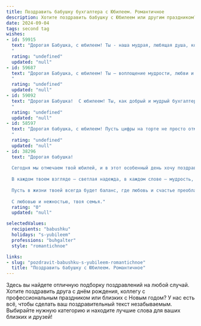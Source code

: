 ```yaml
---
title: Поздравить бабушку бухгалтера с Юбилеем. Романтичное
description: Хотите поздравить бабушку с Юбилеем или другим праздником? Наш ИИ создаст незабываемое поздравление, а вы обязательно выделитесь среди других.  
date: 2024-09-04
tags: second tag
wishes:
- id: 59915
  text: "Дорогая Бабушка, с юбилеем! Ты - наша мудрая, любящая душа, которая всегда умела вести свой дом и свою жизнь с точностью и любовью, как настоящий бухгалтер. Спасибо за твою доброту, заботу и неиссякаемую энергию. Пусть в твоей жизни всегда будут только светлые моменты, а любовь и счастье – твои верные спутники.
  "
  rating: "undefined"
  updated: "null"
- id: 59687
  text: "Дорогая Бабушка, с юбилеем! Ты – воплощение мудрости, любви и тепла, как вечный источник жизненных сил для всей нашей семьи. Твои руки, привыкшие к цифрам и бухгалтерским отчетам, творили чудеса не только в профессии, но и в нашем доме, согревая его заботой и нежностью. Пусть твой юбилей станет началом новой главы в твоей жизни, наполненной радостью, любовью и бесконечным счастьем!
  "
  rating: "undefined"
  updated: "null"
- id: 59092
  text: "Дорогая Бабушка!  С юбилеем! Ты, как добрый и мудрый бухгалтер жизни, вела нас по самым верным финансовым путям, по пути любви, тепла и счастья. Спасибо за твою заботу, за твои щедрые инвестиции в наши души! Пусть этот день будет полон радости, а каждая страница твоего нового года жизни будет наполнена любовью, здоровьем и светлыми моментами!
  "
  rating: "undefined"
  updated: "null"
- id: 58597
  text: "Дорогая бабушка, с юбилеем! Пусть цифры на торте не просто отмечают годы, а говорят о бесконечном богатстве вашей души, о щедрой любви, которую вы дарите всем нам.  И пусть ваша профессия бухгалтера всегда была связана с точностью и порядком, но в жизни вы – воплощение нежности и тепла, источник вдохновения и семейного уюта. Счастья вам, здоровья, любви и долгих лет жизни!
  "
  rating: "undefined"
  updated: "null"
- id: 38296
  text: "Дорогая бабушка!
  
  Сегодня мы отмечаем твой юбилей, и в этот особенный день хочу поздравить тебя от всего сердца! Ты — не просто замечательный бухгалтер, который всегда считал каждую копейку, но и мудрая, любящая бабушка, которая научила нас считать каждое мгновение счастья.
  
  В каждом твоем взгляде — светлая надежда, в каждом слове — мудрость, а в каждой улыбке — душевное тепло. Ты наш семейный ориентир, и каждый год, что ты с нами, добавляет в наш общий счет радостные моменты и воспоминания.
  
  Пусть в жизни твоей всегда будет баланс, где любовь и счастье преобладают, а каждое утро начинается с улыбки. Желаю здоровья, гармонии и много-много радости!
  
  С любовью и нежностью, твоя семья."
  rating: "0"
  updated: "null"

selectedValues:
  recipients: "babushku"
  holidays: "s-yubileem"
  professions: "buhgalter"
  style: "romantichnoe"

links:
- slug: "pozdravit-babushku-s-yubileem-romantichnoe"
  title: "Поздравить бабушку с Юбилеем. Романтичное"
---
```


Здесь вы найдете отличную подборку поздравлений на любой случай. 
Хотите поздравить друга с днём рождения, коллегу с профессиональным праздником или близких с Новым годом? У нас есть всё, чтобы сделать ваш поздравительный текст незабываемым. Выбирайте нужную категорию и находите лучшие слова для ваших близких и друзей!
